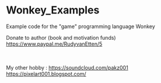 # Wonkey_Examples

Example code for the "game" programming language Wonkey

Donate to author (book and motivation funds)
https://www.paypal.me/RudyvanEtten/5

<br><br>
My other hobby : https://soundcloud.com/pakz001
<br>
https://pixelart001.blogspot.com/
